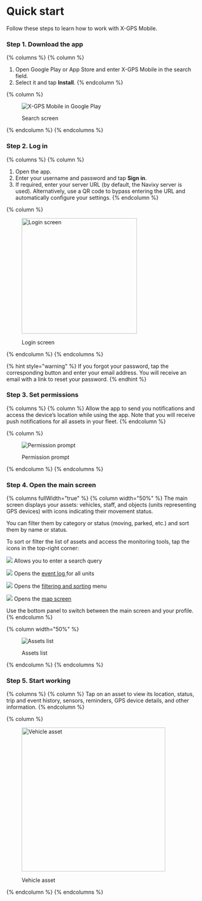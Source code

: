 # Quick start

Follow these steps to learn how to work with X-GPS Mobile.

### Step 1. Download the app

{% columns %}
{% column %}
1. Open Google Play or App Store and enter X-GPS Mobile in the search field.
2. Select it and tap **Install**.
{% endcolumn %}

{% column %}
<figure><img src="../../../.gitbook/assets/image.png" alt="X-GPS Mobile in Google Play"><figcaption><p>Search screen</p></figcaption></figure>
{% endcolumn %}
{% endcolumns %}

### Step 2. Log in

{% columns %}
{% column %}
1. Open the app.
2. Enter your username and password and tap **Sign in**.
3. If required, enter your server URL (by default, the Navixy server is used). Alternatively, use a QR code to bypass entering the URL and automatically configure your settings.
{% endcolumn %}

{% column %}
<figure><img src="../../../.gitbook/assets/Untitled (2).jpg" alt="Login screen" width="301"><figcaption><p>Login screen</p></figcaption></figure>
{% endcolumn %}
{% endcolumns %}

{% hint style="warning" %}
If you forgot your password, tap the corresponding button and enter your email address. You will receive an email with a link to reset your password.
{% endhint %}

### Step 3. Set permissions

{% columns %}
{% column %}
Allow the app to send you notifications and access the device’s location while using the app. Note that you will receive push notifications for all assets in your fleet.
{% endcolumn %}

{% column %}
<figure><img src="../../../user-guide/x-gps-mobile-apps/x-gps-mobile/attachments/allow.jpg" alt="Permission prompt"><figcaption><p>Permission prompt</p></figcaption></figure>
{% endcolumn %}
{% endcolumns %}

### Step 4. Open the main screen

{% columns fullWidth="true" %}
{% column width="50%" %}
The main screen displays your assets: vehicles, staff, and objects (units representing GPS devices) with icons indicating their movement status.

You can filter them by category or status (moving, parked, etc.) and sort them by name or status.

To sort or filter the list of assets and access the monitoring tools, tap the icons in the top-right corner:

![](<../../../.gitbook/assets/Untitled (2).png>) Allows you to enter a search query

![](<../../../.gitbook/assets/Untitled (3).png>) Opens the [event log ](https://squaregps.atlassian.net/wiki/spaces/~7120201a6252f8d34242e3bdb7409b5d34d953/pages/3182821465/new+Assets+list#events-list)for all units

![](<../../../.gitbook/assets/Untitled (4).png>) Opens the [filtering and sorting](https://squaregps.atlassian.net/wiki/spaces/USERDOCSOLD/pages/3235676161/Assets+list#sorting-and-filtering) menu

![](<../../../.gitbook/assets/Untitled (5).png>) Opens the [map screen](https://squaregps.atlassian.net/wiki/spaces/USERDOCSOLD/pages/3235676161/Assets+list#map-fullscreen)

Use the bottom panel to switch between the main screen and your profile.
{% endcolumn %}

{% column width="50%" %}
<figure><img src="../../../user-guide/x-gps-mobile-apps/x-gps-mobile/attachments/Screenshot_20250528_104252-20250528-090654.png" alt="Assets list"><figcaption><p>Assets list</p></figcaption></figure>
{% endcolumn %}
{% endcolumns %}

### Step 5. Start working

{% columns %}
{% column %}
Tap on an asset to view its location, status, trip and event history, sensors, reminders, GPS device details, and other information.
{% endcolumn %}

{% column %}
<figure><img src="../../../.gitbook/assets/Untitled (6).png" alt="Vehicle asset" width="375"><figcaption><p>Vehicle asset</p></figcaption></figure>
{% endcolumn %}
{% endcolumns %}
